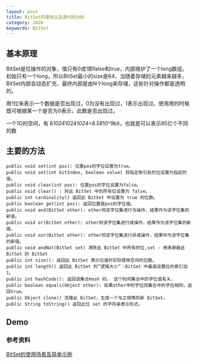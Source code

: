 ```yaml
---
layout: post
title: BitSet的使用以及源代码分析
category: JAVA
keywords: BitSet
--- 
```



## 基本原理

BitSet是位操作的对象，值只有0或1即false和true，内部维护了一个long数组，初始只有一个long，所以BitSet最小的size是64，当随着存储的元素越来越多，BitSet内部会动态扩充，最终内部是由N个long来存储，这些针对操作都是透明的。

用1位来表示一个数据是否出现过，0为没有出现过，1表示出现过。使用用的时候既可根据某一个是否为0表示，此数是否出现过。

一个1G的空间，有 8*1024*1024*1024=8.58*10^9bit，也就是可以表示85亿个不同的数

## 主要的方法 
```
public void set(int pos): 位置pos的字位设置为true。 
public void set(int bitIndex, boolean value) 将指定索引处的位设置为指定的值。 
public void clear(int pos): 位置pos的字位设置为false。
public void clear() : 将此 BitSet 中的所有位设置为 false。 
public int cardinality() 返回此 BitSet 中设置为 true 的位数。 
public boolean get(int pos): 返回位置是pos的字位值。 
public void and(BitSet other): other同该字位集进行与操作，结果作为该字位集的新值。 
public void or(BitSet other): other同该字位集进行或操作，结果作为该字位集的新值。 
public void xor(BitSet other): other同该字位集进行异或操作，结果作为该字位集的新值。
public void andNot(BitSet set) 清除此 BitSet 中所有的位,set - 用来屏蔽此 BitSet 的 BitSet
public int size(): 返回此 BitSet 表示位值时实际使用空间的位数。
public int length() 返回此 BitSet 的“逻辑大小”：BitSet 中最高设置位的索引加 1。 
public int hashCode(): 返回该集合Hash 码， 这个码同集合中的字位值有关。 
public boolean equals(Object other): 如果other中的字位同集合中的字位相同，返回true。 
public Object clone() 克隆此 BitSet，生成一个与之相等的新 BitSet。 
public String toString() 返回此位 set 的字符串表示形式。
```
## Demo




### 参考资料
[BitSet的使用场景及简单示例](https://my.oschina.net/cloudcoder/blog/294810)